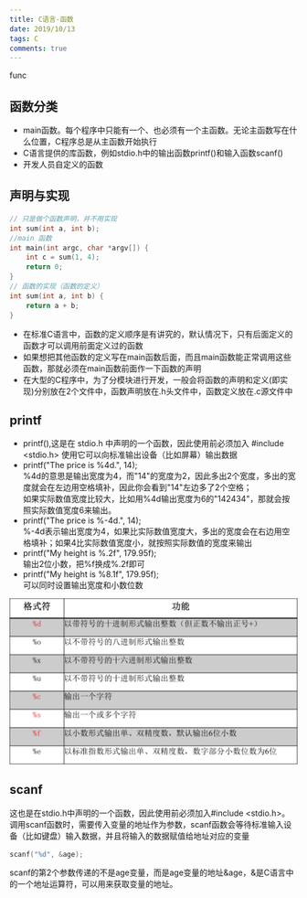 ```yaml
---
title: C语言-函数
date: 2019/10/13
tags: C
comments: true
---
```


func
<!--more-->

## 函数分类

* main函数。每个程序中只能有一个、也必须有一个主函数。无论主函数写在什么位置，C程序总是从主函数开始执行
* C语言提供的库函数，例如stdio.h中的输出函数printf()和输入函数scanf()
* 开发人员自定义的函数

## 声明与实现

```C
// 只是做个函数声明，并不用实现
int sum(int a, int b);
//main 函数
int main(int argc, char *argv[]) {
    int c = sum(1, 4);
    return 0;
}
// 函数的实现（函数的定义）
int sum(int a, int b) {
    return a + b;
}
```

* 在标准C语言中，函数的定义顺序是有讲究的，默认情况下，只有后面定义的函数才可以调用前面定义过的函数
* 如果想把其他函数的定义写在main函数后面，而且main函数能正常调用这些函数，那就必须在main函数前面作一下函数的声明
* 在大型的C程序中，为了分模块进行开发，一般会将函数的声明和定义(即实现)分别放在2个文件中，函数声明放在.h头文件中，函数定义放在.c源文件中

## printf

* printf(),这是在 stdio.h 中声明的一个函数，因此使用前必须加入 #include <stdio.h>  使用它可以向标准输出设备（比如屏幕）输出数据  
* printf("The price is %4d.", 14);  
%4d的意思是输出宽度为4，而"14"的宽度为2，因此多出2个宽度，多出的宽度就会在左边用空格填补，因此你会看到"14"左边多了2个空格；  
如果实际数值宽度比较大，比如用%4d输出宽度为6的"142434"，那就会按照实际数值宽度6来输出。  
* printf("The price is %-4d.", 14);  
%-4d表示输出宽度为4，如果比实际数值宽度大，多出的宽度会在右边用空格填补；如果4比实际数值宽度小，就按照实际数值的宽度来输出
* printf("My height is %.2f", 179.95f);  
输出2位小数，把%f换成%.2f即可
* printf("My height is %8.1f", 179.95f);  
可以同时设置输出宽度和小数位数

![常用的格式符及其含义](https://raw.githubusercontent.com/skybrim/AllImages/dev/%E5%B8%B8%E7%94%A8%E7%9A%84%E6%A0%BC%E5%BC%8F%E7%AC%A6%E5%8F%8A%E5%85%B6%E5%90%AB%E4%B9%89.png)

## scanf

这也是在stdio.h中声明的一个函数，因此使用前必须加入#include <stdio.h>。调用scanf函数时，需要传入变量的地址作为参数，scanf函数会等待标准输入设备（比如键盘）输入数据，并且将输入的数据赋值给地址对应的变量

```C
scanf("%d", &age);
```

scanf的第2个参数传递的不是age变量，而是age变量的地址&age，&是C语言中的一个地址运算符，可以用来获取变量的地址。
